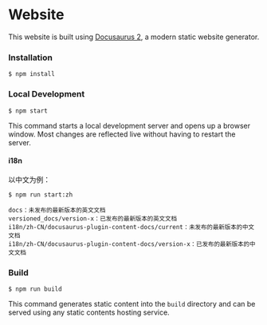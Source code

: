 # Website

This website is built using [Docusaurus 2](https://docusaurus.io/), a modern static website generator.

### Installation

```
$ npm install
```

### Local Development

```
$ npm start
```

This command starts a local development server and opens up a browser window. Most changes are reflected live without having to restart the server.

#### i18n

以中文为例：

```
$ npm run start:zh
```

```
docs：未发布的最新版本的英文文档
versioned_docs/version-x：已发布的最新版本的英文文档
i18n/zh-CN/docusaurus-plugin-content-docs/current：未发布的最新版本的中文文档
i18n/zh-CN/docusaurus-plugin-content-docs/version-x：已发布的最新版本的中文文档
```

### Build

```
$ npm run build
```

This command generates static content into the `build` directory and can be served using any static contents hosting service.
